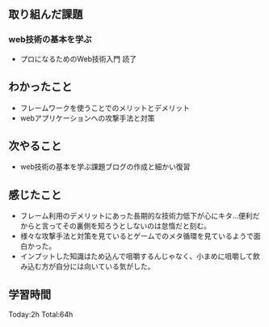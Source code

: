 ## 取り組んだ課題
### web技術の基本を学ぶ
- プロになるためのWeb技術入門 読了
## わかったこと
- フレームワークを使うことでのメリットとデメリット
- webアプリケーションへの攻撃手法と対策
## 次やること
- web技術の基本を学ぶ課題ブログの作成と細かい復習
## 感じたこと
- フレーム利用のデメリットにあった長期的な技術力低下が心にキタ...便利だからと言ってその裏側を知ろうとしないのは怠惰だと刻む。
- 様々な攻撃手法と対策を見ているとゲームでのメタ循環を見ているようで面白かった。
- インプットした知識はため込んで咀嚼するんじゃなく、小まめに咀嚼して飲み込む方が自分には向いている気がした。
## 学習時間
Today:2h Total:64h

